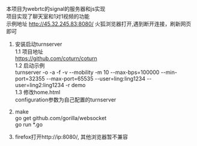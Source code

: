 本项目为webrtc的signal的服务器和js实现  
项目实现了聊天室和1对1视频的功能  
示例地址 http://45.32.245.83:8080/   火狐浏览器打开,遇到断开连接，刷新网页即可   

1. 安装启动turnserver  
1.1 项目地址  
https://github.com/coturn/coturn  
1.2 启动示例  
 turnserver -o -a -f -v --mobility -m 10 --max-bps=100000 --min-port=32355 --max-port=65535 --user=ling:ling1234 --user=ling2:ling1234 -r demo    
1.3 修改home.html   
configuration参数为自己配置的turnserver  

2. make  
    go get github.com/gorilla/websocket  
    go run *.go  

3. firefox打开http://ip:8080/, 其他浏览器暂不兼容  


